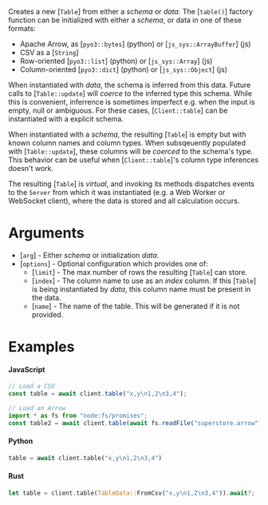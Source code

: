 Creates a new [`Table`] from either a _schema_ or _data_. The [`table()`] factory
function can be initialized with either a _schema_, or data in one of these
formats:

-   Apache Arrow, as [`pyo3::bytes`] (python) or [`js_sys::ArrayBuffer`] (js)
-   CSV as a [`String`]
-   Row-oriented [`pyo3::list`] (python) or [`js_sys::Array`] (js)
-   Column-oriented [`pyo3::dict`] (python) or [`js_sys::Object`] (js)

When instantiated with _data_, the schema is inferred from this data. Future
calls to [`Table::update`] will _coerce_ to the inferred type this schema.
While this is convenient, inferrence is sometimes imperfect e.g. when
the input is empty, null or ambiguous. For these cases, [`Client::table`] can be
instantiated with a explicit schema.

When instantiated with a _schema_, the resulting [`Table`] is empty but with
known column names and column types. When subsqeuently populated with
[`Table::update`], these columns will be _coerced_ to the schema's type. This
behavior can be useful when [`Client::table`]'s column type inferences doesn't work.

The resulting [`Table`] is _virtual_, and invoking its methods dispatches events
to the `Server` from which it was instantiated (e.g. a Web Worker or WebSocket
client), where the data is stored and all calculation occurs.

# Arguments

-   [`arg`] - Either _schema_ or initialization _data_.
-   [`options`] - Optional configuration which provides one of:
    -   [`limit`] - The max number of rows the resulting [`Table`] can store.
    -   [`index`] - The column name to use as an _index_ column. If this [`Table`]
        is being instantiated by _data_, this column name must be present in the
        data.
    -   [`name`] - The name of the table. This will be generated if it is not provided.

# Examples

#### JavaScript

```javascript
// Load a CSV
const table = await client.table("x,y\n1,2\n3,4");

// Load an Arrow
import * as fs from "node:fs/promises";
const table2 = await client.table(await fs.readFile("superstore.arrow"));
```

#### Python

```python
table = await client.table("x,y\n1,2\n3,4")
```

#### Rust

```rust
let table = client.table(TableData::FromCsv("x,y\n1,2\n3,4")).await?;
```
